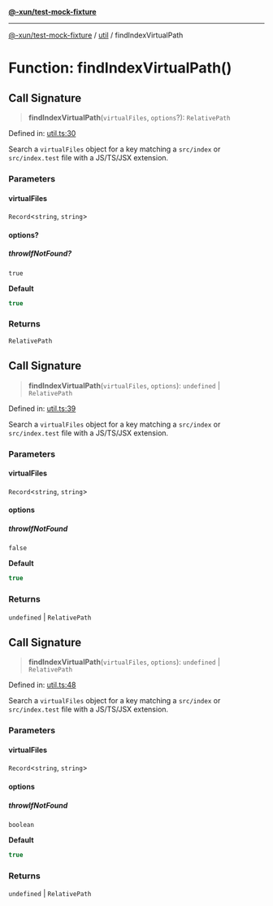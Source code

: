 [**@-xun/test-mock-fixture**](../../README.md)

***

[@-xun/test-mock-fixture](../../README.md) / [util](../README.md) / findIndexVirtualPath

# Function: findIndexVirtualPath()

## Call Signature

> **findIndexVirtualPath**(`virtualFiles`, `options`?): `RelativePath`

Defined in: [util.ts:30](https://github.com/Xunnamius/test-utils/blob/d96a64d2a590f310ff9665ced169fcb337fa2189/packages/test-mock-fixture/src/util.ts#L30)

Search a `virtualFiles` object for a key matching a `src/index` or
`src/index.test` file with a JS/TS/JSX extension.

### Parameters

#### virtualFiles

`Record`\<`string`, `string`\>

#### options?

##### throwIfNotFound?

`true`

**Default**

```ts
true
```

### Returns

`RelativePath`

## Call Signature

> **findIndexVirtualPath**(`virtualFiles`, `options`): `undefined` \| `RelativePath`

Defined in: [util.ts:39](https://github.com/Xunnamius/test-utils/blob/d96a64d2a590f310ff9665ced169fcb337fa2189/packages/test-mock-fixture/src/util.ts#L39)

Search a `virtualFiles` object for a key matching a `src/index` or
`src/index.test` file with a JS/TS/JSX extension.

### Parameters

#### virtualFiles

`Record`\<`string`, `string`\>

#### options

##### throwIfNotFound

`false`

**Default**

```ts
true
```

### Returns

`undefined` \| `RelativePath`

## Call Signature

> **findIndexVirtualPath**(`virtualFiles`, `options`): `undefined` \| `RelativePath`

Defined in: [util.ts:48](https://github.com/Xunnamius/test-utils/blob/d96a64d2a590f310ff9665ced169fcb337fa2189/packages/test-mock-fixture/src/util.ts#L48)

Search a `virtualFiles` object for a key matching a `src/index` or
`src/index.test` file with a JS/TS/JSX extension.

### Parameters

#### virtualFiles

`Record`\<`string`, `string`\>

#### options

##### throwIfNotFound

`boolean`

**Default**

```ts
true
```

### Returns

`undefined` \| `RelativePath`
